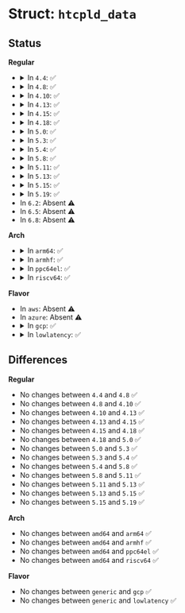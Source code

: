 # Struct: <code>htcpld_data</code>

## Status
<b>Regular</b>
<ul>
<li>
<details>
<summary>In <code>4.4</code>: ✅</summary>

```c
struct htcpld_data {
    u16 irqs_enabled;
    uint irq_start;
    int nirqs;
    uint chained_irq;
    unsigned int int_reset_gpio_hi;
    unsigned int int_reset_gpio_lo;
    struct htcpld_chip *chip;
    unsigned int nchips;
};
```
</details>
</li>
<li>
<details>
<summary>In <code>4.8</code>: ✅</summary>

```c
struct htcpld_data {
    u16 irqs_enabled;
    uint irq_start;
    int nirqs;
    uint chained_irq;
    unsigned int int_reset_gpio_hi;
    unsigned int int_reset_gpio_lo;
    struct htcpld_chip *chip;
    unsigned int nchips;
};
```
</details>
</li>
<li>
<details>
<summary>In <code>4.10</code>: ✅</summary>

```c
struct htcpld_data {
    u16 irqs_enabled;
    uint irq_start;
    int nirqs;
    uint chained_irq;
    unsigned int int_reset_gpio_hi;
    unsigned int int_reset_gpio_lo;
    struct htcpld_chip *chip;
    unsigned int nchips;
};
```
</details>
</li>
<li>
<details>
<summary>In <code>4.13</code>: ✅</summary>

```c
struct htcpld_data {
    u16 irqs_enabled;
    uint irq_start;
    int nirqs;
    uint chained_irq;
    unsigned int int_reset_gpio_hi;
    unsigned int int_reset_gpio_lo;
    struct htcpld_chip *chip;
    unsigned int nchips;
};
```
</details>
</li>
<li>
<details>
<summary>In <code>4.15</code>: ✅</summary>

```c
struct htcpld_data {
    u16 irqs_enabled;
    uint irq_start;
    int nirqs;
    uint chained_irq;
    unsigned int int_reset_gpio_hi;
    unsigned int int_reset_gpio_lo;
    struct htcpld_chip *chip;
    unsigned int nchips;
};
```
</details>
</li>
<li>
<details>
<summary>In <code>4.18</code>: ✅</summary>

```c
struct htcpld_data {
    u16 irqs_enabled;
    uint irq_start;
    int nirqs;
    uint chained_irq;
    unsigned int int_reset_gpio_hi;
    unsigned int int_reset_gpio_lo;
    struct htcpld_chip *chip;
    unsigned int nchips;
};
```
</details>
</li>
<li>
<details>
<summary>In <code>5.0</code>: ✅</summary>

```c
struct htcpld_data {
    u16 irqs_enabled;
    uint irq_start;
    int nirqs;
    uint chained_irq;
    unsigned int int_reset_gpio_hi;
    unsigned int int_reset_gpio_lo;
    struct htcpld_chip *chip;
    unsigned int nchips;
};
```
</details>
</li>
<li>
<details>
<summary>In <code>5.3</code>: ✅</summary>

```c
struct htcpld_data {
    u16 irqs_enabled;
    uint irq_start;
    int nirqs;
    uint chained_irq;
    unsigned int int_reset_gpio_hi;
    unsigned int int_reset_gpio_lo;
    struct htcpld_chip *chip;
    unsigned int nchips;
};
```
</details>
</li>
<li>
<details>
<summary>In <code>5.4</code>: ✅</summary>

```c
struct htcpld_data {
    u16 irqs_enabled;
    uint irq_start;
    int nirqs;
    uint chained_irq;
    unsigned int int_reset_gpio_hi;
    unsigned int int_reset_gpio_lo;
    struct htcpld_chip *chip;
    unsigned int nchips;
};
```
</details>
</li>
<li>
<details>
<summary>In <code>5.8</code>: ✅</summary>

```c
struct htcpld_data {
    u16 irqs_enabled;
    uint irq_start;
    int nirqs;
    uint chained_irq;
    unsigned int int_reset_gpio_hi;
    unsigned int int_reset_gpio_lo;
    struct htcpld_chip *chip;
    unsigned int nchips;
};
```
</details>
</li>
<li>
<details>
<summary>In <code>5.11</code>: ✅</summary>

```c
struct htcpld_data {
    u16 irqs_enabled;
    uint irq_start;
    int nirqs;
    uint chained_irq;
    unsigned int int_reset_gpio_hi;
    unsigned int int_reset_gpio_lo;
    struct htcpld_chip *chip;
    unsigned int nchips;
};
```
</details>
</li>
<li>
<details>
<summary>In <code>5.13</code>: ✅</summary>

```c
struct htcpld_data {
    u16 irqs_enabled;
    uint irq_start;
    int nirqs;
    uint chained_irq;
    unsigned int int_reset_gpio_hi;
    unsigned int int_reset_gpio_lo;
    struct htcpld_chip *chip;
    unsigned int nchips;
};
```
</details>
</li>
<li>
<details>
<summary>In <code>5.15</code>: ✅</summary>

```c
struct htcpld_data {
    u16 irqs_enabled;
    uint irq_start;
    int nirqs;
    uint chained_irq;
    unsigned int int_reset_gpio_hi;
    unsigned int int_reset_gpio_lo;
    struct htcpld_chip *chip;
    unsigned int nchips;
};
```
</details>
</li>
<li>
<details>
<summary>In <code>5.19</code>: ✅</summary>

```c
struct htcpld_data {
    u16 irqs_enabled;
    uint irq_start;
    int nirqs;
    uint chained_irq;
    unsigned int int_reset_gpio_hi;
    unsigned int int_reset_gpio_lo;
    struct htcpld_chip *chip;
    unsigned int nchips;
};
```
</details>
</li>
<li>
In <code>6.2</code>: Absent ⚠️
</li>
<li>
In <code>6.5</code>: Absent ⚠️
</li>
<li>
In <code>6.8</code>: Absent ⚠️
</li>
</ul>
<b>Arch</b>
<ul>
<li>
<details>
<summary>In <code>arm64</code>: ✅</summary>

```c
struct htcpld_data {
    u16 irqs_enabled;
    uint irq_start;
    int nirqs;
    uint chained_irq;
    unsigned int int_reset_gpio_hi;
    unsigned int int_reset_gpio_lo;
    struct htcpld_chip *chip;
    unsigned int nchips;
};
```
</details>
</li>
<li>
<details>
<summary>In <code>armhf</code>: ✅</summary>

```c
struct htcpld_data {
    u16 irqs_enabled;
    uint irq_start;
    int nirqs;
    uint chained_irq;
    unsigned int int_reset_gpio_hi;
    unsigned int int_reset_gpio_lo;
    struct htcpld_chip *chip;
    unsigned int nchips;
};
```
</details>
</li>
<li>
<details>
<summary>In <code>ppc64el</code>: ✅</summary>

```c
struct htcpld_data {
    u16 irqs_enabled;
    uint irq_start;
    int nirqs;
    uint chained_irq;
    unsigned int int_reset_gpio_hi;
    unsigned int int_reset_gpio_lo;
    struct htcpld_chip *chip;
    unsigned int nchips;
};
```
</details>
</li>
<li>
<details>
<summary>In <code>riscv64</code>: ✅</summary>

```c
struct htcpld_data {
    u16 irqs_enabled;
    uint irq_start;
    int nirqs;
    uint chained_irq;
    unsigned int int_reset_gpio_hi;
    unsigned int int_reset_gpio_lo;
    struct htcpld_chip *chip;
    unsigned int nchips;
};
```
</details>
</li>
</ul>
<b>Flavor</b>
<ul>
<li>
In <code>aws</code>: Absent ⚠️
</li>
<li>
In <code>azure</code>: Absent ⚠️
</li>
<li>
<details>
<summary>In <code>gcp</code>: ✅</summary>

```c
struct htcpld_data {
    u16 irqs_enabled;
    uint irq_start;
    int nirqs;
    uint chained_irq;
    unsigned int int_reset_gpio_hi;
    unsigned int int_reset_gpio_lo;
    struct htcpld_chip *chip;
    unsigned int nchips;
};
```
</details>
</li>
<li>
<details>
<summary>In <code>lowlatency</code>: ✅</summary>

```c
struct htcpld_data {
    u16 irqs_enabled;
    uint irq_start;
    int nirqs;
    uint chained_irq;
    unsigned int int_reset_gpio_hi;
    unsigned int int_reset_gpio_lo;
    struct htcpld_chip *chip;
    unsigned int nchips;
};
```
</details>
</li>
</ul>

## Differences
<b>Regular</b>
<ul>
<li>
No changes between <code>4.4</code> and <code>4.8</code> ✅
</li>
<li>
No changes between <code>4.8</code> and <code>4.10</code> ✅
</li>
<li>
No changes between <code>4.10</code> and <code>4.13</code> ✅
</li>
<li>
No changes between <code>4.13</code> and <code>4.15</code> ✅
</li>
<li>
No changes between <code>4.15</code> and <code>4.18</code> ✅
</li>
<li>
No changes between <code>4.18</code> and <code>5.0</code> ✅
</li>
<li>
No changes between <code>5.0</code> and <code>5.3</code> ✅
</li>
<li>
No changes between <code>5.3</code> and <code>5.4</code> ✅
</li>
<li>
No changes between <code>5.4</code> and <code>5.8</code> ✅
</li>
<li>
No changes between <code>5.8</code> and <code>5.11</code> ✅
</li>
<li>
No changes between <code>5.11</code> and <code>5.13</code> ✅
</li>
<li>
No changes between <code>5.13</code> and <code>5.15</code> ✅
</li>
<li>
No changes between <code>5.15</code> and <code>5.19</code> ✅
</li>
</ul>
<b>Arch</b>
<ul>
<li>
No changes between <code>amd64</code> and <code>arm64</code> ✅
</li>
<li>
No changes between <code>amd64</code> and <code>armhf</code> ✅
</li>
<li>
No changes between <code>amd64</code> and <code>ppc64el</code> ✅
</li>
<li>
No changes between <code>amd64</code> and <code>riscv64</code> ✅
</li>
</ul>
<b>Flavor</b>
<ul>
<li>
No changes between <code>generic</code> and <code>gcp</code> ✅
</li>
<li>
No changes between <code>generic</code> and <code>lowlatency</code> ✅
</li>
</ul>
